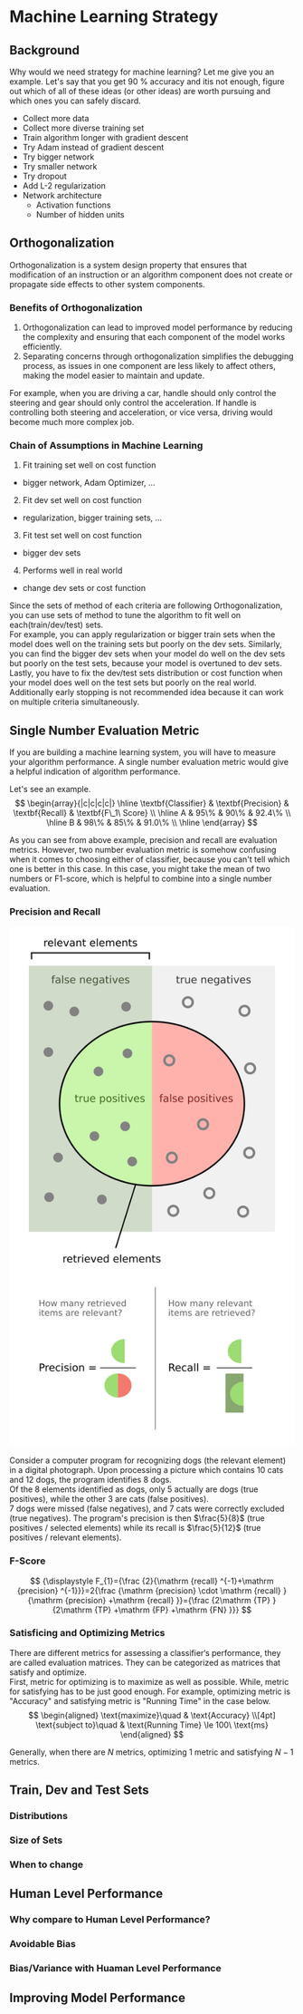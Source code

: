 # Machine Learning Strategy
## Background
Why would we need strategy for machine learning? Let me give you an example. Let's say that you get $90$ % accuracy and itis not enough, figure out which of all of these ideas (or other ideas) are worth pursuing and which ones you can safely discard.

 - Collect more data
 - Collect more diverse training set
 - Train algorithm longer with gradient descent
 - Try Adam instead of gradient descent
 - Try bigger network
 - Try smaller network
 - Try dropout
 - Add L-2 regularization
 - Network architecture
   - Activation functions
   - Number of hidden units

## Orthogonalization
Orthogonalization is a system design property that ensures that modification of an instruction or an algorithm component does not create or propagate side effects to other system components.
### Benefits of Orthogonalization
1. Orthogonalization can lead to improved model performance by reducing the complexity and ensuring that each component of the model works efficiently.  
2. Separating concerns through orthogonalization simplifies the debugging process, as issues in one component are less likely to affect others, making the model easier to maintain and update.

For example, when you are driving a car, handle should only control the steering and gear should only control the acceleration. If handle is controlling both steering and acceleration, or vice versa, driving would become much more complex job.

### Chain of Assumptions in Machine Learning
1. Fit training set well on cost function
 - bigger network, Adam Optimizer, ...
2. Fit dev set well on cost function
 - regularization, bigger training sets, ...
3. Fit test set well on cost function
 - bigger dev sets
4. Performs well in real world
 - change dev sets or cost function

Since the sets of method of each criteria are following Orthogonalization, you can use sets of method to tune the algorithm to fit well on each(train/dev/test) sets.  
For example, you can apply regularization or bigger train sets when the model does well on the training sets but poorly on the dev sets. Similarly, you can find the bigger dev sets when your model do well on the dev sets but poorly on the test sets, because your model is overtuned to dev sets. Lastly, you have to fix the dev/test sets distribution or cost function when your model does well on the test sets but poorly on the real world.  
Additionally early stopping is not recommended idea because it can work on multiple criteria simultaneously.


## Single Number Evaluation Metric
If you are building a machine learning system, you will have to measure your algorithm performance. A single number evaluation metric would give a helpful indication of algorithm performance.

Let's see an example.
$$
\begin{array}{|c|c|c|c|}
\hline
\textbf{Classifier} & \textbf{Precision} & \textbf{Recall} & \textbf{F\_1\ Score} \\ \hline
A & 95\% & 90\% & 92.4\% \\ \hline
B & 98\% & 85\% & 91.0\% \\ \hline
\end{array}
$$

As you can see from above example, precision and recall are  evaluation metrics. However, two number evaluation metric is somehow confusing when it comes to choosing either of classifier, because you can't tell which one is better in this case. In this case, you might take the mean of two numbers or F1-score, which is helpful to combine into a single number evaluation.

### Precision and Recall
![alt text](images/blog30_precision_and_recall.png)

Consider a computer program for recognizing dogs (the relevant element) in a digital photograph. Upon processing a picture which contains $10$ cats and $12$ dogs, the program identifies $8$ dogs.  
Of the $8$ elements identified as dogs, only $5$ actually are dogs (true positives), while the other $3$ are cats (false positives).  
$7$ dogs were missed (false negatives), and $7$ cats were correctly excluded (true negatives). The program's precision is then $\frac{5}{8}$ (true positives / selected elements) while its recall is $\frac{5}{12}$ (true positives / relevant elements).

### F-Score

$$
{\displaystyle F_{1}={\frac {2}{\mathrm {recall} ^{-1}+\mathrm {precision} ^{-1}}}=2{\frac {\mathrm {precision} \cdot \mathrm {recall} }{\mathrm {precision} +\mathrm {recall} }}={\frac {2\mathrm {TP} }{2\mathrm {TP} +\mathrm {FP} +\mathrm {FN} }}}
$$

### Satisficing and Optimizing Metrics
There are different metrics for assessing a classifier‘s performance, they are called evaluation matrices. They can be categorized as matrices that satisfy and optimize.  
First, metric for optimizing is to maximize as well as possible. While, metric for satisfying  has to be just good enough.
For example, optimizing metric is "Accuracy" and satisfying metric is "Running Time" in the case below.
$$
\begin{aligned}
\text{maximize}\quad & \text{Accuracy} \\[4pt]
\text{subject to}\quad & \text{Running Time} \le 100\ \text{ms}
\end{aligned}
$$

Generally, when there are $N$ metrics, optimizing $1$ metric and satisfying $N-1$ metrics.

## Train, Dev and Test Sets 
### Distributions
### Size of Sets
### When to change

## Human Level Performance

### Why compare to Human Level Performance?

### Avoidable Bias
### Bias/Variance with Huaman Level Performance

## Improving Model Performance



